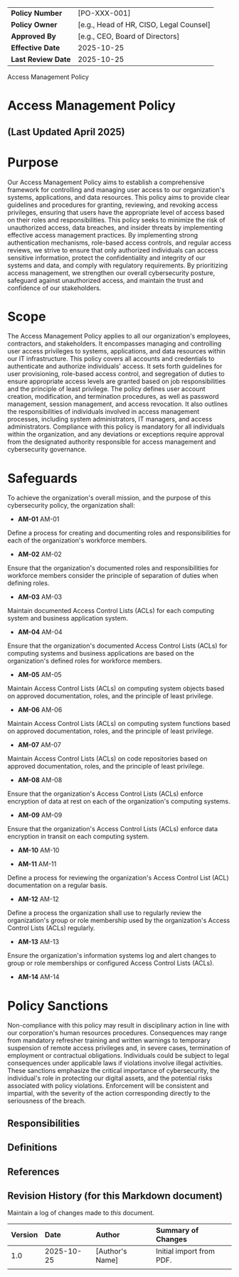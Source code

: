 | | |
|:---|:---|
| **Policy Number** | [PO-XXX-001] |
| **Policy Owner** | [e.g., Head of HR, CISO, Legal Counsel] |
| **Approved By** | [e.g., CEO, Board of Directors] |
| **Effective Date** | 2025-10-25 |
| **Last Review Date** | 2025-10-25 |

Access Management Policy

# Access Management Policy

## (Last Updated April 2025)

# Purpose

Our Access Management Policy aims to establish a comprehensive framework for controlling and managing user access to our organization's systems, applications, and data resources. This policy aims to provide clear guidelines and procedures for granting, reviewing, and revoking access privileges, ensuring that users have the appropriate level of access based on their roles and responsibilities. This policy seeks to minimize the risk of unauthorized access, data breaches, and insider threats by implementing effective access management practices. By implementing strong authentication mechanisms, role-based access controls, and regular access reviews, we strive to ensure that only authorized individuals can access sensitive information, protect the confidentiality and integrity of our systems and data, and comply with regulatory requirements. By prioritizing access management, we strengthen our overall cybersecurity posture, safeguard against unauthorized access, and maintain the trust and confidence of our stakeholders.

# Scope

The Access Management Policy applies to all our organization's employees, contractors, and stakeholders. It encompasses managing and controlling user access privileges to systems, applications, and data resources within our IT infrastructure. This policy covers all accounts and credentials to authenticate and authorize individuals' access. It sets forth guidelines for user provisioning, role-based access control, and segregation of duties to ensure appropriate access levels are granted based on job responsibilities and the principle of least privilege. The policy defines user account creation, modification, and termination procedures, as well as password management, session management, and access revocation. It also outlines the responsibilities of individuals involved in access management processes, including system administrators, IT managers, and access administrators. Compliance with this policy is mandatory for all individuals within the organization, and any deviations or exceptions require approval from the designated authority responsible for access management and cybersecurity governance.

# Safeguards

To achieve the organization's overall mission, and the purpose of this cybersecurity policy, the organization shall:

- **AM-01** AM-01

Define a process for creating and documenting roles and responsibilities for each of the organization's workforce members.

- **AM-02** AM-02

Ensure that the organization's documented roles and responsibilities for workforce members consider the principle of separation of duties when defining roles.

- **AM-03** AM-03

Maintain documented Access Control Lists (ACLs) for each computing system and business application system.

- **AM-04** AM-04

Ensure that the organization's documented Access Control Lists (ACLs) for computing systems and business applications are based on the organization's defined roles for workforce members.

- **AM-05** AM-05

Maintain Access Control Lists (ACLs) on computing system objects based on approved documentation, roles, and the principle of least privilege.

- **AM-06** AM-06

Maintain Access Control Lists (ACLs) on computing system functions based on approved documentation, roles, and the principle of least privilege.

- **AM-07** AM-07

Maintain Access Control Lists (ACLs) on code repositories based on approved documentation, roles, and the principle of least privilege.

- **AM-08** AM-08

Ensure that the organization's Access Control Lists (ACLs) enforce encryption of data at rest on each of the organization's computing systems.

- **AM-09** AM-09

Ensure that the organization's Access Control Lists (ACLs) enforce data encryption in transit on each computing system.

- **AM-10** AM-10

- **AM-11** AM-11

Define a process for reviewing the organization's Access Control List (ACL) documentation on a regular basis.

- **AM-12** AM-12

Define a process the organization shall use to regularly review the organization's group or role membership used by the organization's Access Control Lists (ACLs) regularly.

- **AM-13** AM-13

Ensure the organization's information systems log and alert changes to group or role memberships or configured Access Control Lists (ACLs).

- **AM-14** AM-14

# Policy Sanctions

Non-compliance with this policy may result in disciplinary action in line with our corporation's human resources procedures. Consequences may range from mandatory refresher training and written warnings to temporary suspension of remote access privileges and, in severe cases, termination of employment or contractual obligations. Individuals could be subject to legal consequences under applicable laws if violations involve illegal activities. These sanctions emphasize the critical importance of cybersecurity, the individual's role in protecting our digital assets, and the potential risks associated with policy violations. Enforcement will be consistent and impartial, with the severity of the action corresponding directly to the seriousness of the breach.

## Responsibilities

## Definitions

## References

## Revision History (for this Markdown document)

Maintain a log of changes made to *this* document.

| Version | Date | Author | Summary of Changes |
|:---|:---|:---|:---|
| 1.0 | 2025-10-25 | [Author's Name] | Initial import from PDF. |
| | | | |